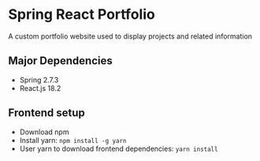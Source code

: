 # Spring React Portfolio
A custom portfolio website used to display projects and related information

## Major Dependencies
 - Spring 2.7.3
 - React.js 18.2

## Frontend setup
 - Download npm
 - Install yarn: `npm install -g yarn`
 - User yarn to download frontend dependencies: `yarn install`

